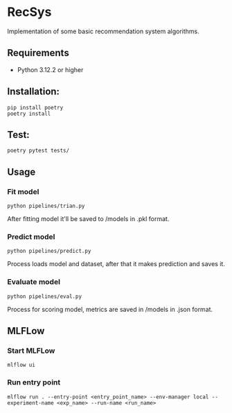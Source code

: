 # RecSys
Implementation of some basic recommendation system algorithms.

## Requirements
- Python 3.12.2 or higher

## Installation:
~~~
pip install poetry
poetry install
~~~

## Test:
~~~
poetry pytest tests/
~~~


## Usage

### Fit model

~~~
python pipelines/trian.py
~~~
After fitting model it'll be saved to /models in .pkl format.

### Predict model

~~~
python pipelines/predict.py
~~~
Process loads model and dataset, after that it makes prediction and saves it.

### Evaluate model

~~~
python pipelines/eval.py
~~~
Process for scoring model, metrics are saved in /models in .json format.

## MLFLow

### Start MLFLow

~~~
mlflow ui
~~~

### Run entry point

~~~
mlflow run . --entry-point <entry_point_name> --env-manager local --experiment-name <exp_name> --run-name <run_name>
~~~
